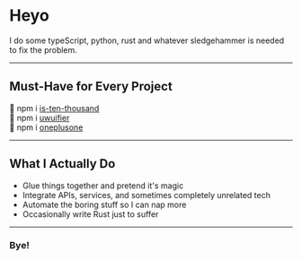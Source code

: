 # Heyo

I do some typeScript, python, rust and whatever sledgehammer is needed to fix the problem. 

---

## Must-Have for Every Project
🚀 npm i [is-ten-thousand](https://www.npmjs.com/package/is-ten-thousand)  
💖 npm i [uwuifier](https://www.npmjs.com/package/uwuifier)  
🧠 npm i [oneplusone](https://www.npmjs.com/package/oneplusone)  

---

## What I Actually Do
- Glue things together and pretend it's magic
- Integrate APIs, services, and sometimes completely unrelated tech
- Automate the boring stuff so I can nap more
- Occasionally write Rust just to suffer

---

### Bye!


